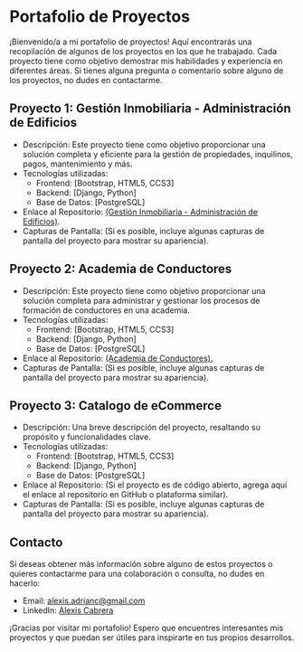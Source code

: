 # Portafolio de Proyectos
¡Bienvenido/a a mi portafolio de proyectos! Aquí encontrarás una recopilación de algunos de los proyectos en los que he trabajado. Cada proyecto tiene como objetivo demostrar mis habilidades y experiencia en diferentes áreas. Si tienes alguna pregunta o comentario sobre alguno de los proyectos, no dudes en contactarme.

## **Proyecto 1: Gestión Inmobiliaria - Administración de Edificios**
- Descripción: Este proyecto tiene como objetivo proporcionar una solución completa y eficiente para la gestión de propiedades, inquilinos, pagos, mantenimiento y más.
- Tecnologías utilizadas:
  - Frontend: [Bootstrap, HTML5, CCS3]
  - Backend: [Django, Python]
  - Base de Datos: [PostgreSQL]
- Enlace al Repositorio: [(Gestión Inmobiliaria - Administración de Edificios)](https://github.com/alexisadrianc/Portafolio/tree/Inmobiliaria).
- Capturas de Pantalla: (Si es posible, incluye algunas capturas de pantalla del proyecto para mostrar su apariencia).

## **Proyecto 2: Academia de Conductores**
- Descripción: Este proyecto tiene como objetivo proporcionar una solución completa para administrar y gestionar los procesos de formación de conductores en una academia.
- Tecnologías utilizadas: 
  - Frontend: [Bootstrap, HTML5, CCS3]
  - Backend: [Django, Python]
  - Base de Datos: [PostgreSQL]
- Enlace al Repositorio: [(Academia de Conductores).](https://github.com/alexisadrianc/Portafolio/tree/web_academy)
- Capturas de Pantalla: (Si es posible, incluye algunas capturas de pantalla del proyecto para mostrar su apariencia).

## **Proyecto 3: Catalogo de eCommerce**
- Descripción: Una breve descripción del proyecto, resaltando su propósito y funcionalidades clave.
- Tecnologías utilizadas: 
  - Frontend: [Bootstrap, HTML5, CCS3]
  - Backend: [Django, Python]
  - Base de Datos: [PostgreSQL]
- Enlace al Repositorio: (Si el proyecto es de código abierto, agrega aquí el enlace al repositorio en GitHub o plataforma similar).
- Capturas de Pantalla: (Si es posible, incluye algunas capturas de pantalla del proyecto para mostrar su apariencia).

## Contacto
Si deseas obtener más información sobre alguno de estos proyectos o quieres contactarme para una colaboración o consulta, no dudes en hacerlo:

- Email: alexis.adrianc@gmail.com
- LinkedIn: [Alexis Cabrera](https://www.linkedin.com/in/alexis-adrian-cabrera-pereira/)

¡Gracias por visitar mi portafolio! Espero que encuentres interesantes mis proyectos y que puedan ser útiles para inspirarte en tus propios desarrollos.
